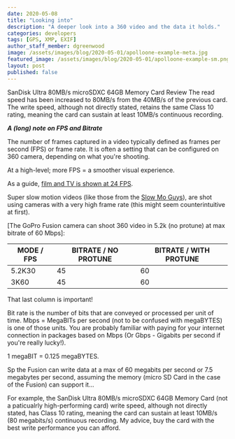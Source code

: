 ```yaml
---
date: 2020-05-08
title: "Looking into"
description: "A deeper look into a 360 video and the data it holds."
categories: developers
tags: [GPS, XMP, EXIF]
author_staff_member: dgreenwood
image: /assets/images/blog/2020-05-01/apolloone-example-meta.jpg
featured_image: /assets/images/blog/2020-05-01/apolloone-example-sm.png
layout: post
published: false
---
```


SanDisk Ultra 80MB/s microSDXC 64GB Memory Card Review
The read speed has been increased to 80MB/s from the 40MB/s of the previous card. The write speed, although not directly stated, retains the same Class 10 rating, meaning the card can sustain at least 10MB/s continuous recording.



**_A (long) note on FPS and Bitrate_**

The number of frames captured in a video typically defined as frames per second (FPS) or frame rate. It is often a setting that can be configured on 360 camera, depending on what you're shooting.

At a high-level; more FPS = a smoother visual experience.

As a guide, [film and TV is shown at 24 FPS](https://en.wikipedia.org/wiki/Frame_rate).

Super slow motion videos (like those from the [Slow Mo Guys](https://www.youtube.com/user/theslowmoguys)), are shot using cameras with a very high frame rate (this might seem counterintuitive at first).

[The GoPro Fusion camera can shoot 360 video in 5.2k (no protune) at max bitrate of 60 Mbps]:

<table class="tableizer-table">
<thead><tr class="tableizer-firstrow"><th>MODE / FPS</th><th>BITRATE / NO PROTUNE</th><th>BITRATE / WITH PROTUNE</th></tr></thead><tbody>
 <tr><td>5.2K30</td><td>45</td><td>60</td></tr>
 <tr><td>3K60</td><td>45</td><td>60</td></tr>
</tbody></table>

That last column is important!

Bit rate is the number of bits that are conveyed or processed per unit of time. Mbps = MegaBITs per second (not to be confused with megaBYTES) is one of those units. You are probably familiar with paying for your internet connection in packages based on Mbps (Or Gbps - Gigabits per second if you're really lucky!).

1 megaBIT = 0.125 megaBYTES.

Sp the Fusion can write data at a max of 60 megabits per second or 7.5 megabytes per second, assuming the memory (micro SD Card in the case of the Fusion) can support it...

For example, the SanDisk Ultra 80MB/s microSDXC 64GB Memory Card (not a paticualrly high-performing card) write speed, although not directly stated, has Class 10 rating, meaning the card can sustain at least 10MB/s (80 megabits/s) continuous recording. My advice, buy the card with the best write performance you can afford.